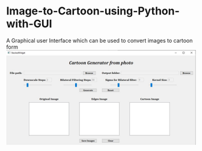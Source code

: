 # Image-to-Cartoon-using-Python-with-GUI
A Graphical user Interface which can be used to convert images to cartoon form
![](https://github.com/Karthik-S-EC/Image-to-Cartoon-using-Python-with-GUI/blob/master/Annotation%202020-05-01%20154343.jpg)

